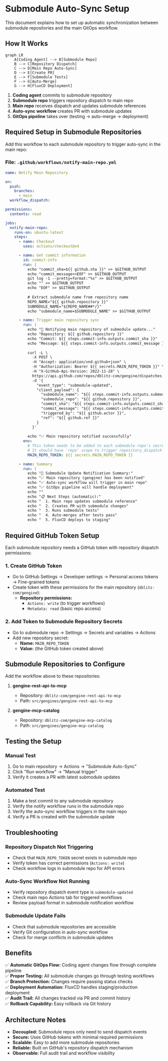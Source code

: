 # Submodule Auto-Sync Setup

This document explains how to set up automatic synchronization between submodule repositories and the main GitOps workflow.

## How It Works

```mermaid
graph LR
    A[Coding Agent] --> B[Submodule Repo]
    B --> C[Repository Dispatch]
    C --> D[Main Repo Auto-Sync]
    D --> E[Create PR]
    E --> F[Submodule Tests]
    F --> G[Auto-Merge]
    G --> H[FluxCD Deployment]
```

1. **Coding agent** commits to submodule repository
2. **Submodule repo** triggers repository dispatch to main repo
3. **Main repo** receives dispatch and updates submodule references
4. **Auto-sync workflow** creates PR with submodule updates
5. **GitOps pipeline** takes over (testing → auto-merge → deployment)

## Required Setup in Submodule Repositories

Add this workflow to each submodule repository to trigger auto-sync in the main repo:

### File: `.github/workflows/notify-main-repo.yml`

```yaml
name: Notify Main Repository

on:
  push:
    branches:
      - main
  workflow_dispatch:

permissions:
  contents: read

jobs:
  notify-main-repo:
    runs-on: ubuntu-latest
    steps:
      - name: Checkout
        uses: actions/checkout@v4

      - name: Get commit information
        id: commit-info
        run: |
          echo "commit_sha=${{ github.sha }}" >> $GITHUB_OUTPUT
          echo "commit_message<<EOF" >> $GITHUB_OUTPUT
          git log -1 --pretty=format:"%s" >> $GITHUB_OUTPUT
          echo "" >> $GITHUB_OUTPUT
          echo "EOF" >> $GITHUB_OUTPUT
          
          # Extract submodule name from repository name
          REPO_NAME="${{ github.repository }}"
          SUBMODULE_NAME="${REPO_NAME##*/}"
          echo "submodule_name=$SUBMODULE_NAME" >> $GITHUB_OUTPUT

      - name: Trigger main repository sync
        run: |
          echo "🔔 Notifying main repository of submodule update..."
          echo "Repository: ${{ github.repository }}"
          echo "Commit: ${{ steps.commit-info.outputs.commit_sha }}"
          echo "Message: ${{ steps.commit-info.outputs.commit_message }}"
          
          curl -L \
            -X POST \
            -H "Accept: application/vnd.github+json" \
            -H "Authorization: Bearer ${{ secrets.MAIN_REPO_TOKEN }}" \
            -H "X-GitHub-Api-Version: 2022-11-28" \
            https://api.github.com/repos/dblitz-com/gengine/dispatches \
            -d '{
              "event_type": "submodule-updated",
              "client_payload": {
                "submodule_name": "${{ steps.commit-info.outputs.submodule_name }}",
                "submodule_repo": "${{ github.repository }}",
                "commit_sha": "${{ steps.commit-info.outputs.commit_sha }}",
                "commit_message": "${{ steps.commit-info.outputs.commit_message }}",
                "triggered_by": "${{ github.actor }}",
                "ref": "${{ github.ref }}"
              }
            }'
            
          echo "✅ Main repository notified successfully"
        env:
          # This token needs to be added to each submodule repo's secrets
          # It should have 'repo' scope to trigger repository_dispatch events
          MAIN_REPO_TOKEN: ${{ secrets.MAIN_REPO_TOKEN }}

      - name: Summary
        run: |
          echo "🎉 Submodule Update Notification Summary:"
          echo "✅ Main repository (gengine) has been notified"
          echo "✅ Auto-sync workflow will trigger in main repo"
          echo "✅ GitOps pipeline will handle deployment"
          echo ""
          echo "📋 Next Steps (automatic):"
          echo "  1. Main repo updates submodule reference"
          echo "  2. Creates PR with submodule changes"
          echo "  3. Runs submodule tests"
          echo "  4. Auto-merges after tests pass"
          echo "  5. FluxCD deploys to staging"
```

## Required GitHub Token Setup

Each submodule repository needs a GitHub token with repository dispatch permissions:

### 1. Create GitHub Token
- Go to GitHub Settings → Developer settings → Personal access tokens → Fine-grained tokens
- Create token with these permissions for the main repository (`dblitz-com/gengine`):
  - **Repository permissions:**
    - `Actions: write` (to trigger workflows)
    - `Metadata: read` (basic repo access)

### 2. Add Token to Submodule Repository Secrets
- Go to submodule repo → Settings → Secrets and variables → Actions
- Add new repository secret:
  - **Name:** `MAIN_REPO_TOKEN`
  - **Value:** (the GitHub token created above)

## Submodule Repositories to Configure

Add the workflow above to these repositories:

1. **gengine-rest-api-to-mcp**
   - Repository: `dblitz-com/gengine-rest-api-to-mcp`
   - Path: `src/gengines/gengine-rest-api-to-mcp`

2. **gengine-mcp-catalog**
   - Repository: `dblitz-com/gengine-mcp-catalog`
   - Path: `src/gengines/gengine-mcp-catalog`

## Testing the Setup

### Manual Test
1. Go to main repository → Actions → "Submodule Auto-Sync"
2. Click "Run workflow" → "Manual trigger"
3. Verify it creates a PR with latest submodule updates

### Automated Test
1. Make a test commit to any submodule repository
2. Verify the notify workflow runs in the submodule repo
3. Verify the auto-sync workflow triggers in the main repo
4. Verify a PR is created with the submodule update

## Troubleshooting

### Repository Dispatch Not Triggering
- Check that `MAIN_REPO_TOKEN` secret exists in submodule repo
- Verify token has correct permissions (`Actions: write`)
- Check workflow logs in submodule repo for API errors

### Auto-Sync Workflow Not Running
- Verify repository dispatch event type is `submodule-updated`
- Check main repo Actions tab for triggered workflows
- Review payload format in submodule notification workflow

### Submodule Update Fails
- Check that submodule repositories are accessible
- Verify Git configuration in auto-sync workflow
- Check for merge conflicts in submodule updates

## Benefits

✅ **Automatic GitOps Flow:** Coding agent changes flow through complete pipeline  
✅ **Proper Testing:** All submodule changes go through testing workflows  
✅ **Branch Protection:** Changes require passing status checks  
✅ **Deployment Automation:** FluxCD handles staging/production deployment  
✅ **Audit Trail:** All changes tracked via PR and commit history  
✅ **Rollback Capability:** Easy rollback via Git history  

## Architecture Notes

- **Decoupled:** Submodule repos only need to send dispatch events
- **Secure:** Uses GitHub tokens with minimal required permissions  
- **Scalable:** Easy to add more submodule repositories
- **Reliable:** Built on GitHub's repository dispatch mechanism
- **Observable:** Full audit trail and workflow visibility